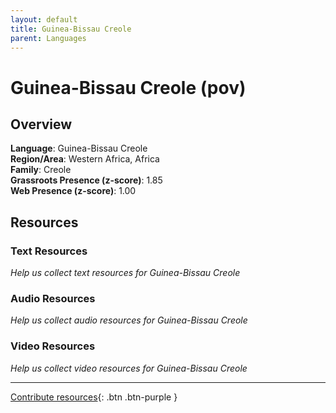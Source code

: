 ```yaml
---
layout: default
title: Guinea-Bissau Creole
parent: Languages
---
```


# Guinea-Bissau Creole (pov)

## Overview

**Language**: Guinea-Bissau Creole  
**Region/Area**: Western Africa, Africa  
**Family**: Creole  
**Grassroots Presence (z-score)**: 1.85  
**Web Presence (z-score)**: 1.00  

## Resources

### Text Resources
*Help us collect text resources for Guinea-Bissau Creole*

### Audio Resources
*Help us collect audio resources for Guinea-Bissau Creole*

### Video Resources
*Help us collect video resources for Guinea-Bissau Creole*

---

[Contribute resources](https://forms.office.com/e/1SfLJx3u1r){: .btn .btn-purple }
